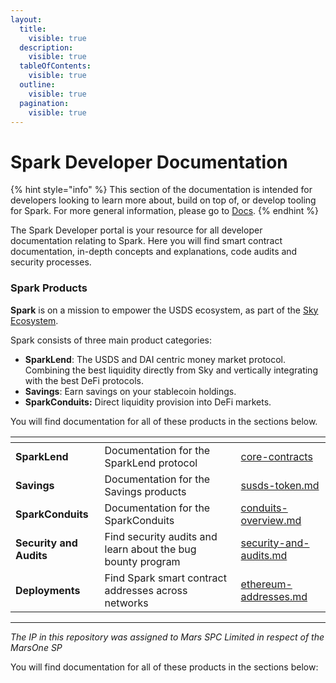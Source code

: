 ```yaml
---
layout:
  title:
    visible: true
  description:
    visible: true
  tableOfContents:
    visible: true
  outline:
    visible: true
  pagination:
    visible: true
---
```


# Spark Developer Documentation

{% hint style="info" %}
This section of the documentation is intended for developers looking to learn more about, build on top of, or develop tooling for Spark. For more general information, please go to [Docs](https://app.gitbook.com/o/HdgfPReNaJoFbN7B3nr5/s/jvdfbhgN5UCpMtP1l8r5/).
{% endhint %}

The Spark Developer portal is your resource for all developer documentation relating to Spark. Here you will find smart contract documentation, in-depth concepts and explanations, code audits and security processes.

### Spark Products

**Spark** is on a mission to empower the USDS ecosystem, as part of the [Sky Ecosystem](https://sky.money).

Spark consists of three main product categories:

* **SparkLend**: The USDS and DAI centric money market protocol. Combining the best liquidity directly from Sky and vertically integrating with the best DeFi protocols.
* **Savings**: Earn savings on your stablecoin holdings.
* **SparkConduits:** Direct liquidity provision into DeFi markets.

You will find documentation for all of these products in the sections below.

<table data-view="cards"><thead><tr><th></th><th></th><th data-hidden data-card-target data-type="content-ref"></th></tr></thead><tbody><tr><td><strong>SparkLend</strong></td><td>Documentation for the SparkLend protocol</td><td><a href="sparklend/core-contracts/">core-contracts</a></td></tr><tr><td><strong>Savings</strong></td><td>Documentation for the Savings products</td><td><a href="savings/susds-token.md">susds-token.md</a></td></tr><tr><td><strong>SparkConduits</strong></td><td>Documentation for the SparkConduits</td><td><a href="sparkconduits/conduits-overview.md">conduits-overview.md</a></td></tr><tr><td><strong>Security and Audits</strong></td><td>Find security audits and learn about the bug bounty program</td><td><a href="security/security-and-audits.md">security-and-audits.md</a></td></tr><tr><td><strong>Deployments</strong></td><td>Find Spark smart contract addresses across networks</td><td><a href="deployment-addresses/ethereum-addresses.md">ethereum-addresses.md</a></td></tr></tbody></table>

***

_The IP in this repository was assigned to Mars SPC Limited in respect of the MarsOne SP_

You will find documentation for all of these products in the sections below:

